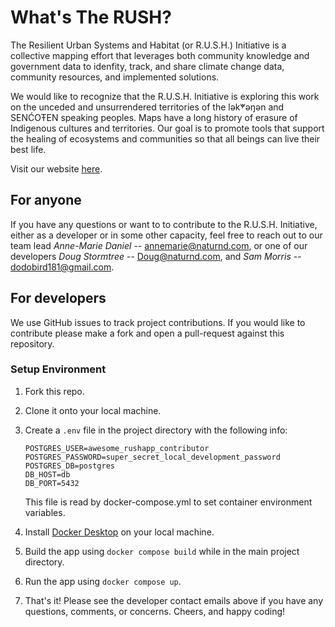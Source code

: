 # What's The RUSH?
The Resilient Urban Systems and Habitat (or R.U.S.H.) Initiative is a collective mapping effort that leverages both community knowledge and government data to idenfity, track, and share climate change data, community resources, and implemented solutions.

We would like to recognize that the R.U.S.H. Initiative is exploring this work on the unceded and unsurrendered territories of the lək̓ʷəŋən and SENĆOŦEN speaking peoples. Maps have a long history of erasure of Indigenous cultures and territories. Our goal is to promote tools that support the healing of ecosystems and communities so that all beings can live their best life.

Visit our website [here](https://whatstherush.ca).

## For anyone
If you have any questions or want to to contribute to the R.U.S.H. Initiative, either as a developer or in some other capacity, feel free to reach out to our team lead _Anne-Marie Daniel_ -- annemarie@naturnd.com, or one of our developers _Doug Stormtree_ -- Doug@naturnd.com, and _Sam Morris_ -- dodobird181@gmail.com.

## For developers
We use GitHub issues to track project contributions. If you would like to contribute please make a fork and open a pull-request against this repository.

### Setup Environment
1. Fork this repo.
2. Clone it onto your local machine.
2. Create a `.env` file in the project directory with the following info:
    ```
    POSTGRES_USER=awesome_rushapp_contributor
    POSTGRES_PASSWORD=super_secret_local_development_password
    POSTGRES_DB=postgres
    DB_HOST=db
    DB_PORT=5432
    ```
    This file is read by docker-compose.yml to set container environment variables.

3. Install [Docker Desktop](https://www.docker.com/products/docker-desktop/) on your local machine.
4. Build the app using `docker compose build` while in the main project directory.
5. Run the app using `docker compose up`.
6. That's it! Please see the developer contact emails above if you have any questions, comments, or concerns. Cheers, and happy coding!
